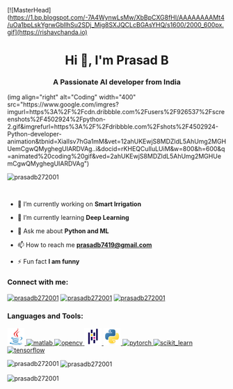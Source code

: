 [![MasterHead](https://1.bp.blogspot.com/-7A4WynwLsMw/XbBpCXG8fHI/AAAAAAAAMt4/uOa1bpLskYgrwGbllhSu2SDj_Mig8SXJQCLcBGAsYHQ/s1600/2000_600px.gif](https://rishavchanda.io)
<h1 align="center">Hi 👋, I'm Prasad B</h1>
<h3 align="center">A Passionate AI developer from India</h3>
(img align="right" alt="Coding" width="400" src="https://www.google.com/imgres?imgurl=https%3A%2F%2Fcdn.dribbble.com%2Fusers%2F926537%2Fscreenshots%2F4502924%2Fpython-2.gif&imgrefurl=https%3A%2F%2Fdribbble.com%2Fshots%2F4502924-Python-developer-animation&tbnid=XialIsv7hGa1mM&vet=12ahUKEwjS8MDZldL5AhUmg2MGHUemCgwQMyghegUIARDVAg..i&docid=rKHEQCuIluLUiM&w=800&h=600&q=animated%20coding%20gif&ved=2ahUKEwjS8MDZldL5AhUmg2MGHUemCgwQMyghegUIARDVAg")
<p align="left"> <img src="https://komarev.com/ghpvc/?username=prasadb272001&label=Profile%20views&color=0e75b6&style=flat" alt="prasadb272001" /> </p>

<p align="left"> <a href="https://twitter.com/" target="blank"><img src="https://img.shields.io/twitter/follow/?logo=twitter&style=for-the-badge" alt="" /></a> </p>

- 🔭 I’m currently working on **Smart Irrigation**

- 🌱 I’m currently learning **Deep Learning**

- 💬 Ask me about **Python and ML**

- 📫 How to reach me **prasadb7419@gmail.com**

- ⚡ Fun fact **I am funny**

<h3 align="left">Connect with me:</h3>
<p align="left">
<a href="https://linkedin.com/in/prasadb272001" target="blank"><img align="center" src="https://raw.githubusercontent.com/rahuldkjain/github-profile-readme-generator/master/src/images/icons/Social/linked-in-alt.svg" alt="prasadb272001" height="30" width="40" /></a>
<a href="https://kaggle.com/prasadb272001" target="blank"><img align="center" src="https://raw.githubusercontent.com/rahuldkjain/github-profile-readme-generator/master/src/images/icons/Social/kaggle.svg" alt="prasadb272001" height="30" width="40" /></a>
<a href="https://www.leetcode.com/prasadb272001" target="blank"><img align="center" src="https://raw.githubusercontent.com/rahuldkjain/github-profile-readme-generator/master/src/images/icons/Social/leet-code.svg" alt="prasadb272001" height="30" width="40" /></a>
</p>

<h3 align="left">Languages and Tools:</h3>
<p align="left"> <a href="https://www.java.com" target="_blank" rel="noreferrer"> <img src="https://raw.githubusercontent.com/devicons/devicon/master/icons/java/java-original.svg" alt="java" width="40" height="40"/> </a> <a href="https://www.mathworks.com/" target="_blank" rel="noreferrer"> <img src="https://upload.wikimedia.org/wikipedia/commons/2/21/Matlab_Logo.png" alt="matlab" width="40" height="40"/> </a> <a href="https://opencv.org/" target="_blank" rel="noreferrer"> <img src="https://www.vectorlogo.zone/logos/opencv/opencv-icon.svg" alt="opencv" width="40" height="40"/> </a> <a href="https://pandas.pydata.org/" target="_blank" rel="noreferrer"> <img src="https://raw.githubusercontent.com/devicons/devicon/2ae2a900d2f041da66e950e4d48052658d850630/icons/pandas/pandas-original.svg" alt="pandas" width="40" height="40"/> </a> <a href="https://www.python.org" target="_blank" rel="noreferrer"> <img src="https://raw.githubusercontent.com/devicons/devicon/master/icons/python/python-original.svg" alt="python" width="40" height="40"/> </a> <a href="https://pytorch.org/" target="_blank" rel="noreferrer"> <img src="https://www.vectorlogo.zone/logos/pytorch/pytorch-icon.svg" alt="pytorch" width="40" height="40"/> </a> <a href="https://scikit-learn.org/" target="_blank" rel="noreferrer"> <img src="https://upload.wikimedia.org/wikipedia/commons/0/05/Scikit_learn_logo_small.svg" alt="scikit_learn" width="40" height="40"/> </a> <a href="https://www.tensorflow.org" target="_blank" rel="noreferrer"> <img src="https://www.vectorlogo.zone/logos/tensorflow/tensorflow-icon.svg" alt="tensorflow" width="40" height="40"/> </a> </p>

<p><img align="left" src="https://github-readme-stats.vercel.app/api/top-langs?username=prasadb272001&show_icons=true&locale=en&layout=compact" alt="prasadb272001" /></p>

<p>&nbsp;<img align="center" src="https://github-readme-stats.vercel.app/api?username=prasadb272001&show_icons=true&locale=en" alt="prasadb272001" /></p>

<p><img align="center" src="https://github-readme-streak-stats.herokuapp.com/?user=prasadb272001&" alt="prasadb272001" /></p>

